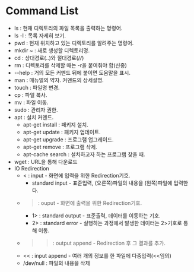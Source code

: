 # Command List

* ls :  현재 디렉토리의 파일 목록을 출력하는 명령어.
* ls -l : 목록 자세히 보기.
* pwd : 현재 위치하고 있는 디렉토리를 알려주는 명령어.
* mkdir ~ : 새로 생성할 디렉토리명.
* cd : 상대경로(..)와 절대경로(/*/*)
* rm : 디렉토리를 삭제할 때는 -r을 붙여줘야 함(신중)
* --help : 거의 모든 커멘드 뒤에 붙이면 도움말을 표시.
* man : 매뉴얼의 약자. 커멘드의 상세설명.
* touch : 파일명 변경.
* cp : 파일 복사.
* mv : 파일 이동.
* sudo : 관리자 권한.
* apt : 설치 커멘드.
	* apt-get install : 패키지 설치.
	* apt-get update : 패키지 업데이트.
	* apt-get upgrade :  프로그램 업그레이드.
	* apt-get remove :  프로그램 삭제.
	* apt-cache search : 설치하고자 하는 프로그램 찾을 때.
* wget : URL을 통해 다운로드
* IO Redirection
	* < : input - 화면에 입력을 위한 Redirection기호.
		* standard input - 표준입력, (오른쪽)파일의 내용을 (왼쪽)파일에 입력한다.
	* > : ouput - 화면에 출력을 위한 Redirection기호.
		* 1> : standard output - 표준출력, 데이터를 이동하는 기호.
		* 2> : standard error - 실행하는 과정에서 발생한 데이터는 2>기호로 통해 이동.
	* >> : output append - Redirection 후 그 결과를 추가.
	* << : input append - 여러 개의 정보를 한 파일에 다중입력(<<임의)
	* /dev/null : 파일의 내용을 삭제